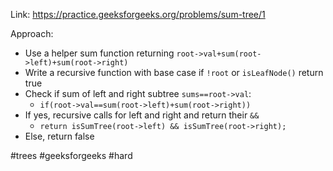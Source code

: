 Link: https://practice.geeksforgeeks.org/problems/sum-tree/1

Approach:
- Use a helper sum function returning `root->val+sum(root->left)+sum(root->right)`
- Write a recursive function with base case if `!root` or `isLeafNode()` return true
- Check if sum of left and right subtree `sums==root->val`:
	- `if(root->val==sum(root->left)+sum(root->right))`
- If yes, recursive calls for left and right and return their `&&`
	- `return isSumTree(root->left) && isSumTree(root->right);`
- Else, return false


#trees #geeksforgeeks #hard 